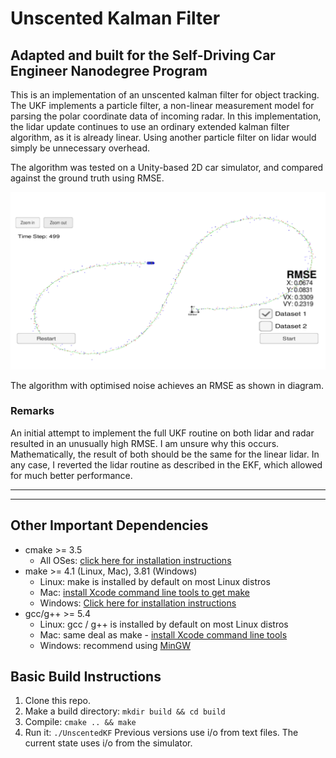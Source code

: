 # Unscented Kalman Filter
## Adapted and built for the Self-Driving Car Engineer Nanodegree Program

This is an implementation of an unscented kalman filter for object tracking.
The UKF implements a particle filter, a non-linear measurement model for parsing the polar coordinate data of incoming radar.
In this implementation, the lidar update continues to use an ordinary extended kalman filter algorithm, as it is already linear.
Using another particle filter on lidar would simply be unnecessary overhead.


The algorithm was tested on a Unity-based 2D car simulator, and compared against the ground truth using RMSE.

![result](data/final_result.png)

The algorithm with optimised noise achieves an RMSE as shown in diagram.

### Remarks
An initial attempt to implement the full UKF routine on both lidar and radar resulted in an unusually high RMSE.
I am unsure why this occurs. Mathematically, the result of both should be the same for the linear lidar.
In any case, I reverted the lidar routine as described in the EKF, which allowed for much better performance.

---

---

## Other Important Dependencies
* cmake >= 3.5
  * All OSes: [click here for installation instructions](https://cmake.org/install/)
* make >= 4.1 (Linux, Mac), 3.81 (Windows)
  * Linux: make is installed by default on most Linux distros
  * Mac: [install Xcode command line tools to get make](https://developer.apple.com/xcode/features/)
  * Windows: [Click here for installation instructions](http://gnuwin32.sourceforge.net/packages/make.htm)
* gcc/g++ >= 5.4
  * Linux: gcc / g++ is installed by default on most Linux distros
  * Mac: same deal as make - [install Xcode command line tools](https://developer.apple.com/xcode/features/)
  * Windows: recommend using [MinGW](http://www.mingw.org/)

## Basic Build Instructions

1. Clone this repo.
2. Make a build directory: `mkdir build && cd build`
3. Compile: `cmake .. && make`
4. Run it: `./UnscentedKF` Previous versions use i/o from text files.  The current state uses i/o
from the simulator.